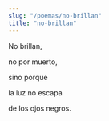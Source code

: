 ```yaml
---
slug: "/poemas/no-brillan"
title: "no-brillan"
---
```

No brillan,

no por muerto,

sino porque 

la luz no escapa

de los ojos negros.